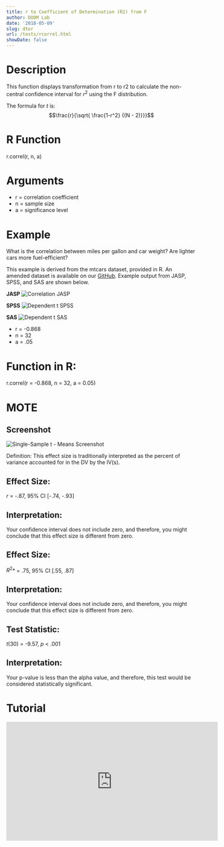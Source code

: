 ```yaml
---
title: r to Coefficient of Determination (R2) from F
author: DOOM Lab
date: '2018-05-09'
slug: dtor
url: /tests/rcorrel.html
showDate: false
---
```


<script src="//yihui.name/js/math-code.js"></script>
<script type = "text/x-mathjax-config">
MathJax.Hub.Config({
tex2jax: {
inlineMath: [['$', '$']],
}
})
</script>
<script async
src="//cdn.bootcss.com/mathjax/2.7.1/MathJax.js?config=TeX-MML-AM_CHTML">
</script>

# Description   

This function displays transformation from r to r2 to calculate the non-central confidence 
interval for $r^{2}$ using the F distribution. 

The formula for *t* is: $$\frac{r}{\sqrt{ \frac{1-r^2} {(N - 2)}}}$$

# R Function

r.correl(r, n, a)

# Arguments 


+ r = correlation coefficient
+ n = sample size
+ a	= significance level

# Example  

What is the correlation between miles per gallon and car weight?  Are lighter cars more fuel-efficient?  

This example is derived from the mtcars dataset, provided in R. An amended dataset is available on our [GitHub](https://github.com/doomlab/shiny-server/tree/master/MOTE/examples). Example output from JASP, SPSS, and SAS are shown below.

**JASP**
![Correlation JASP](https://github.com/doomlab/shiny-server/blob/master/MOTE/examples/correlation%20JASP.png)

**SPSS**
![Dependent t SPSS](https://raw.githubusercontent.com/doomlab/shiny-server/master/MOTE/examples/dependent%20t%20SPSS.png)

**SAS**
![Dependent t SAS](https://raw.githubusercontent.com/doomlab/shiny-server/master/MOTE/examples/dependent%20t%20SAS.PNG)

+ r = -0.868
+ n = 32
+ a	= .05

# Function in R: 

r.correl(r = -0.868, n = 32, a = 0.05)

# MOTE

## Screenshot

![Single-Sample t - Means Screenshot](../images/deptavgmeans.jpg)

Definition: This effect size is traditionally interpreted as the percent of variance accounted for in the DV by the IV(s).

## Effect Size:

*r* = -.87, 95% CI [-.74, -.93]

## Interpretation: 

Your confidence interval does not include zero, and therefore, you might conclude that this effect size is different from zero.

## Effect Size:

$R^{2}$* = .75, 95% CI [.55, .87]

## Interpretation: 

Your confidence interval does not include zero, and therefore, you might conclude that this effect size is different from zero.

## Test Statistic: 

*t*(30) = -9.57, *p* < .001

## Interpretation: 

Your p-value is less than the alpha value, and therefore, this test would be considered statistically significant.

# Tutorial

<iframe width="560" height="315" src="https://www.youtube.com/embed/_3mBy7gnK3Y" frameborder="0" allow="autoplay; encrypted-media" allowfullscreen></iframe>
